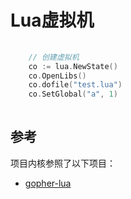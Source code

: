 # Lua虚拟机

```go
    
    // 创建虚拟机 
    co := lua.NewState()
    co.OpenLibs()
	co.dofile("test.lua")
    co.SetGlobal("a", 1)
	
```

## 参考
项目内核参照了以下项目：
- [gopher-lua](https://github.com/yuin/gopher-lua)